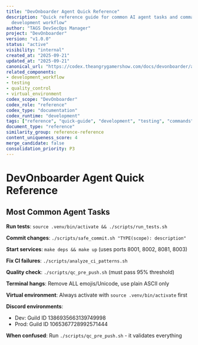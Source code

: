 ```yaml
---
title: "DevOnboarder Agent Quick Reference"
description: "Quick reference guide for common AI agent tasks and commands in DevOnboarder
  development workflow"
author: "TAGS DevSecOps Manager"
project: "DevOnboarder"
version: "v1.0.0"
status: "active"
visibility: "internal"
created_at: "2025-09-21"
updated_at: "2025-09-21"
canonical_url: "https://codex.theangrygamershow.com/docs/devonboarder/agent-quick-reference"
related_components:
- development_workflow
- testing
- quality_control
- virtual_environment
codex_scope: "DevOnboarder"
codex_role: "reference"
codex_type: "documentation"
codex_runtime: "development"
tags: ["reference", "quick-guide", "development", "testing", "commands"]
document_type: "reference"
similarity_group: reference-reference
content_uniqueness_score: 4
merge_candidate: false
consolidation_priority: P3
---
```

# DevOnboarder Agent Quick Reference

## Most Common Agent Tasks

**Run tests**: `source .venv/bin/activate && ./scripts/run_tests.sh`

**Commit changes**: `./scripts/safe_commit.sh "TYPE(scope): description"`

**Start services**: `make deps && make up` (uses ports 8001, 8002, 8081, 8003)

**Fix CI failures**: `./scripts/analyze_ci_patterns.sh`

**Quality check**: `./scripts/qc_pre_push.sh` (must pass 95% threshold)

**Terminal hangs**: Remove ALL emojis/Unicode, use plain ASCII only

**Virtual environment**: Always activate with `source .venv/bin/activate` first

**Discord environments**:

- Dev: Guild ID 1386935663139749998
- Prod: Guild ID 1065367728992571444

**When confused**: Run `./scripts/qc_pre_push.sh` - it validates everything
